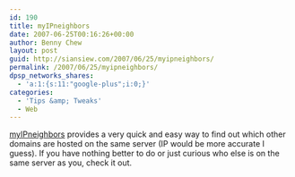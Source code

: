 ```yaml
---
id: 190
title: myIPneighbors
date: 2007-06-25T00:16:26+00:00
author: Benny Chew
layout: post
guid: http://siansiew.com/2007/06/25/myipneighbors/
permalink: /2007/06/25/myipneighbors/
dpsp_networks_shares:
  - 'a:1:{s:11:"google-plus";i:0;}'
categories:
  - 'Tips &amp; Tweaks'
  - Web
---
```

<a href="http://www.myipneighbors.com/" target="_blank">myIPneighbors</a> provides a very quick and easy way to find out which other domains are hosted on the same server (IP would be more accurate I guess). If you have nothing better to do or just curious who else is on the same server as you, check it out.